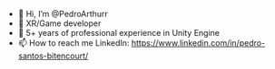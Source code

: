 - 👋 Hi, I’m @PedroArthurr
- 👀 XR/Game developer
- 🌱 5+ years of professional experience in Unity Engine
- 📫 How to reach me 
 LinkedIn: https://www.linkedin.com/in/pedro-santos-bitencourt/

<!---
PedroArthurr/PedroArthurr is a ✨ special ✨ repository because its `README.md` (this file) appears on your GitHub profile.
You can click the Preview link to take a look at your changes.
--->
